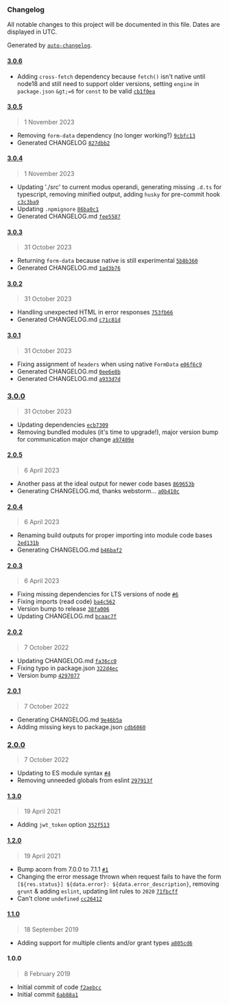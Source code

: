 ### Changelog

All notable changes to this project will be documented in this file. Dates are displayed in UTC.

Generated by [`auto-changelog`](https://github.com/CookPete/auto-changelog).

#### [3.0.6](https://github.com/avoidwork/adobe-ims-servicetoken/compare/3.0.5...3.0.6)

- Adding `cross-fetch` dependency because `fetch()` isn't native until node18 and still need to support older versions, setting `engine` in `package.json` `&gt;=6` for `const` to be valid [`cb1f0ea`](https://github.com/avoidwork/adobe-ims-servicetoken/commit/cb1f0ea37d8c253b3b3731bb225027334a7b58ee)

#### [3.0.5](https://github.com/avoidwork/adobe-ims-servicetoken/compare/3.0.4...3.0.5)

> 1 November 2023

- Removing `form-data` dependency (no longer working?) [`9cbfc13`](https://github.com/avoidwork/adobe-ims-servicetoken/commit/9cbfc13fca253bff122bed7eff6f477cc928ad7e)
- Generated CHANGELOG [`827dbb2`](https://github.com/avoidwork/adobe-ims-servicetoken/commit/827dbb2e8dc5ef79bcdf0c51e9ea0ca6be454a05)

#### [3.0.4](https://github.com/avoidwork/adobe-ims-servicetoken/compare/3.0.3...3.0.4)

> 1 November 2023

- Updating './src' to current modus operandi, generating missing `.d.ts` for typescript, removing minified output, adding `husky` for pre-commit hook [`c3c3ba9`](https://github.com/avoidwork/adobe-ims-servicetoken/commit/c3c3ba924f628b56cb4a8b5f4e4b426e844e8cdd)
- Updating `.npmignore` [`86ba0c1`](https://github.com/avoidwork/adobe-ims-servicetoken/commit/86ba0c159a656a9bb8a4586b999bba81a6df6ab0)
- Generated CHANGELOG.md [`fee5587`](https://github.com/avoidwork/adobe-ims-servicetoken/commit/fee5587f6268a596c8bb77702a438b62750f0b97)

#### [3.0.3](https://github.com/avoidwork/adobe-ims-servicetoken/compare/3.0.2...3.0.3)

> 31 October 2023

- Returning `form-data` because native is still experimental [`5b8b360`](https://github.com/avoidwork/adobe-ims-servicetoken/commit/5b8b360c15f635ea8d80128351e8547d419bec0b)
- Generated CHANGELOG.md [`1ad3b76`](https://github.com/avoidwork/adobe-ims-servicetoken/commit/1ad3b760ff389154f48adb6d6e091c2fd5a1b84e)

#### [3.0.2](https://github.com/avoidwork/adobe-ims-servicetoken/compare/3.0.1...3.0.2)

> 31 October 2023

- Handling unexpected HTML in error responses [`753fb66`](https://github.com/avoidwork/adobe-ims-servicetoken/commit/753fb663b22d0ba2ba47759f4c768f510b01c3c2)
- Generated CHANGELOG.md [`c71c81d`](https://github.com/avoidwork/adobe-ims-servicetoken/commit/c71c81d27a557e06fb6af461d25fddd66c0ccd63)

#### [3.0.1](https://github.com/avoidwork/adobe-ims-servicetoken/compare/3.0.0...3.0.1)

> 31 October 2023

- Fixing assignment of `headers` when using native `FormData` [`e06f6c9`](https://github.com/avoidwork/adobe-ims-servicetoken/commit/e06f6c9fea5b7802826c209e0ee6fce72b97ba0b)
- Generated CHANGELOG.md [`0ee6e8b`](https://github.com/avoidwork/adobe-ims-servicetoken/commit/0ee6e8b642e901295594a44d309eabc8739caa44)
- Generated CHANGELOG.md [`a933d7d`](https://github.com/avoidwork/adobe-ims-servicetoken/commit/a933d7d4783afa112dafe34c12311d862fa65f25)

### [3.0.0](https://github.com/avoidwork/adobe-ims-servicetoken/compare/2.0.5...3.0.0)

> 31 October 2023

- Updating dependencies [`ecb7309`](https://github.com/avoidwork/adobe-ims-servicetoken/commit/ecb730926d40f47cd49273db721e5f9c7ee37156)
- Removing bundled modules (it's time to upgrade!), major version bump for communication major change [`a97409e`](https://github.com/avoidwork/adobe-ims-servicetoken/commit/a97409e67a77b23b730a8b6e5a4a9bb3962bbecb)

#### [2.0.5](https://github.com/avoidwork/adobe-ims-servicetoken/compare/2.0.4...2.0.5)

> 6 April 2023

- Another pass at the ideal output for newer code bases [`869653b`](https://github.com/avoidwork/adobe-ims-servicetoken/commit/869653b2f674a67fb777717a1b07fb3a1f9b1257)
- Generating CHANGELOG.md, thanks webstorm... [`a0b410c`](https://github.com/avoidwork/adobe-ims-servicetoken/commit/a0b410ced8fbe6d58e3bbc076a4188060f38b31d)

#### [2.0.4](https://github.com/avoidwork/adobe-ims-servicetoken/compare/2.0.3...2.0.4)

> 6 April 2023

- Renaming build outputs for proper importing into module code bases [`2ed131b`](https://github.com/avoidwork/adobe-ims-servicetoken/commit/2ed131b99ef7c5f5d61cfdebf58d1965c0417fdc)
- Generating CHANGELOG.md [`b46baf2`](https://github.com/avoidwork/adobe-ims-servicetoken/commit/b46baf2abcf0704faf524ddf3b71e624a0d2938a)

#### [2.0.3](https://github.com/avoidwork/adobe-ims-servicetoken/compare/2.0.2...2.0.3)

> 6 April 2023

- Fixing missing dependencies for LTS versions of node [`#6`](https://github.com/avoidwork/adobe-ims-servicetoken/pull/6)
- Fixing imports (read code) [`ba4c562`](https://github.com/avoidwork/adobe-ims-servicetoken/commit/ba4c562001f89386dcab4778ba9f5dad15df7603)
- Version bump to release [`38fa006`](https://github.com/avoidwork/adobe-ims-servicetoken/commit/38fa00695fbd9bd491521287122cd322e6361bf1)
- Updating CHANGELOG.md [`bcaac7f`](https://github.com/avoidwork/adobe-ims-servicetoken/commit/bcaac7ff1a57b0d9856867050d1b0fe0c93ddbfc)

#### [2.0.2](https://github.com/avoidwork/adobe-ims-servicetoken/compare/2.0.1...2.0.2)

> 7 October 2022

- Updating CHANGELOG.md [`fa36cc0`](https://github.com/avoidwork/adobe-ims-servicetoken/commit/fa36cc07cf183ad48d4682cc747eeb4237a1550d)
- Fixing typo in package.json [`322d4ec`](https://github.com/avoidwork/adobe-ims-servicetoken/commit/322d4ec9c7accc368b116a3a482818f3fe9fbc0f)
- Version bump [`4297077`](https://github.com/avoidwork/adobe-ims-servicetoken/commit/429707779a6a86fac58317f858df0fc000ee4bde)

#### [2.0.1](https://github.com/avoidwork/adobe-ims-servicetoken/compare/2.0.0...2.0.1)

> 7 October 2022

- Generating CHANGELOG.md [`9e46b5a`](https://github.com/avoidwork/adobe-ims-servicetoken/commit/9e46b5af5e029715316214a537ef7e4fc034b419)
- Adding missing keys to package.json [`cdb6060`](https://github.com/avoidwork/adobe-ims-servicetoken/commit/cdb60604f74c73436cbd1c5ddb7844689141349b)

### [2.0.0](https://github.com/avoidwork/adobe-ims-servicetoken/compare/1.3.0...2.0.0)

> 7 October 2022

- Updating to ES module syntax [`#4`](https://github.com/avoidwork/adobe-ims-servicetoken/pull/4)
- Removing unneeded globals from eslint [`297913f`](https://github.com/avoidwork/adobe-ims-servicetoken/commit/297913f516023601e244b034db37c1c91ab13c15)

#### [1.3.0](https://github.com/avoidwork/adobe-ims-servicetoken/compare/1.2.0...1.3.0)

> 19 April 2021

- Adding `jwt_token` option [`352f513`](https://github.com/avoidwork/adobe-ims-servicetoken/commit/352f5135ce37fdddfda3bcc95daea6b672f548e5)

#### [1.2.0](https://github.com/avoidwork/adobe-ims-servicetoken/compare/1.1.0...1.2.0)

> 19 April 2021

- Bump acorn from 7.0.0 to 7.1.1 [`#1`](https://github.com/avoidwork/adobe-ims-servicetoken/pull/1)
- Changing the error message thrown when request fails to have the form `[${res.status}] ${data.error}: ${data.error_description}`, removing `grunt` & adding `eslint`, updating lint rules to `2020` [`71fbcff`](https://github.com/avoidwork/adobe-ims-servicetoken/commit/71fbcffb5a82ab9a0c01609f93e1f16c5ede1a1f)
- Can't clone `undefined` [`cc26412`](https://github.com/avoidwork/adobe-ims-servicetoken/commit/cc26412ec80ee45442861d5f8ef52f506e14d92a)

#### [1.1.0](https://github.com/avoidwork/adobe-ims-servicetoken/compare/1.0.0...1.1.0)

> 18 September 2019

- Adding support for multiple clients and/or grant types [`a805cd6`](https://github.com/avoidwork/adobe-ims-servicetoken/commit/a805cd657f3614d55e7ad87070bcab76c202677f)

#### 1.0.0

> 8 February 2019

- Initial commit of code [`f2aebcc`](https://github.com/avoidwork/adobe-ims-servicetoken/commit/f2aebccbe40f0343499a722c17ce5522d92995dd)
- Initial commit [`6ab88a1`](https://github.com/avoidwork/adobe-ims-servicetoken/commit/6ab88a173569db1a9560cf4a1b37de01115f2514)
